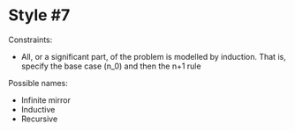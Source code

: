 Style #7
==============================

Constraints:

- All, or a significant part, of the problem is modelled by
  induction. That is, specify the base case (n_0) and then the n+1
  rule

Possible names:

- Infinite mirror
- Inductive
- Recursive

